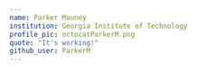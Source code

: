 ```yaml
---
name: Parker Mauney
institution: Georgia Institute of Technology
profile_pic: octocatParkerM.png
quote: "It's working!"
github_user: ParkerM
---
```

